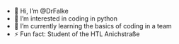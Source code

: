 - 👋 Hi, I’m @DrFalke
- 👀 I’m interested in coding in python
- 🌱 I’m currently learning the basics of coding in a team
- ⚡ Fun fact: Student of the HTL Anichstraße

<!---
DrFalke/DrFalke is a ✨ special ✨ repository because its `README.md` (this file) appears on your GitHub profile.
You can click the Preview link to take a look at your changes.
--->
